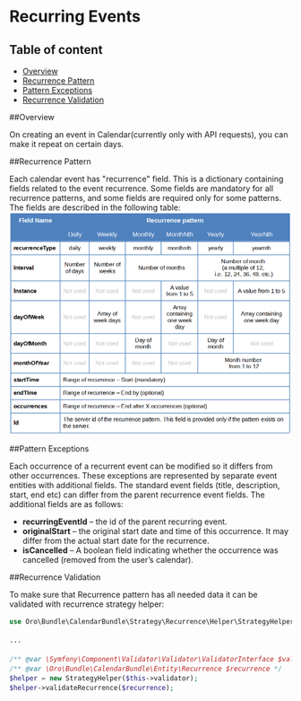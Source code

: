 Recurring Events
================

Table of content
-----------------
- [Overview](#overview)
- [Recurrence Pattern](#recurrence-pattern)
- [Pattern Exceptions](#pattern-exceptions)
- [Recurrence Validation](#recurrence-validation)

##Overview

On creating an event in Calendar(currently only with API requests), you can make it repeat on certain days.

##Recurrence Pattern

Each calendar event has "recurrence" field. This is a dictionary containing fields related to the event recurrence. Some fields are mandatory for all recurrence patterns, and some fields are required only for some patterns. The fields are described in the following table:
![Recurrence pattern fields table](./recurrence_pattern.png)

##Pattern Exceptions

Each occurrence of a recurrent event can be modified so it differs from other occurrences. These exceptions are represented by separate event entities with additional fields. The standard event fields (title, description, start, end etc) can differ from the parent recurrence event fields.
The additional fields are as follows:
- **recurringEventId** – the id of the parent recurring event.
- **originalStart** – the original start date and time of this occurrence. It may differ from the actual start date for the recurrence. 
- **isCancelled** – A boolean field indicating whether the occurrence was cancelled (removed from the user’s calendar).

##Recurrence Validation

To make sure that Recurrence pattern has all needed data it can be validated with recurrence strategy helper:
```php
use Oro\Bundle\CalendarBundle\Strategy\Recurrence\Helper\StrategyHelper;
        
...

/** @var \Symfony\Component\Validator\Validator\ValidatorInterface $validator */
/** @var \Oro\Bundle\CalendarBundle\Entity\Recurrence $recurrence */
$helper = new StrategyHelper($this->validator);
$helper->validateRecurrence($recurrence);

```

